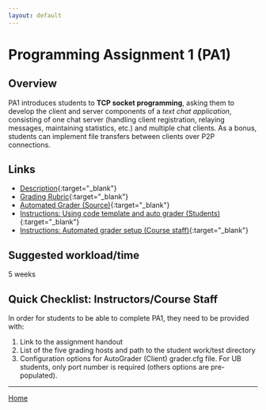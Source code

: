 ```yaml
---
layout: default
---
```


# Programming Assignment 1 (PA1)
## Overview
PA1 introduces students to **TCP socket programming**, asking them to develop the client and server components of a _text chat application_, consisting of one chat server (handling client registration, relaying messages, maintaining statistics, etc.) and multiple chat clients. As a bonus, students can implement file transfers between clients over P2P connections.

## Links
* [Description](https://docs.google.com/document/d/13c2BCvLthT1_ddhbUTOINS0KOsaS1Ypz/edit?usp=sharing&ouid=110174116322887884401&rtpof=true&sd=true){:target="_blank"}
* [Grading Rubric](https://docs.google.com/document/d/1cejTLqgtXrJzfawixkJqELbPbexHHMU7/edit?usp=sharing&ouid=110174116322887884401&rtpof=true&sd=true){:target="_blank"}
* [Automated Grader (Source)](https://github.com/cse4589/cse4589-pa1){:target="_blank"}
* [Instructions: Using code template and auto grader (Students)](https://goo.gl/L2kgb5){:target="_blank"}
* [Instructions: Automated grader setup (Course staff)](https://github.com/cse4589/cse4589-pa1/blob/master/README.md){:target="_blank"}

## Suggested workload/time
5 weeks

## Quick Checklist: Instructors/Course Staff
In order for students to be able to complete PA1, they need to be provided with:

1. Link to the assignment handout
3. List of the five grading hosts and path to the student work/test directory
2. Configuration options for AutoGrader (Client) grader.cfg file. For UB students, only port number is required (others options are pre-populated).

***

[Home](/)
